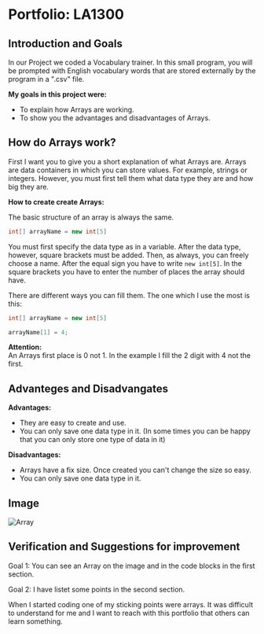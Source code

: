 # Portfolio: LA1300

## Introduction and Goals
In our Project we coded a Vocabulary trainer. In this small program, you will be prompted with English vocabulary words that are stored externally by the program in a ".csv" file.

**My goals in this project were:**
- To explain how Arrays are working.
- To show you the advantages and disadvantages of Arrays.

## How do Arrays work?
First I want you to give you a short explanation of what Arrays are. Arrays are data containers in which you can store values. For example, strings or integers. However, you must first tell them what data type they are and how big they are.

**How to create create Arrays:** <br>

The basic structure of an array is always the same.
```cs
int[] arrayName = new int[5]
```

You must first specify the data type as in a variable. After the data type, however, square brackets must be added. Then, as always, you can freely choose a name. After the equal sign you have to write ``new int[5]``. In the square brackets you have to enter the number of places the array should have. 


There are different ways you can fill them. The one which I use the most is this:
```cs
int[] arrayName = new int[5]

arrayName[1] = 4;
```
**Attention:** <br>
An Arrays first place is 0 not 1. In the example I fill the 2 digit with 4 not the first.

## Advanteges and Disadvangates

**Advantages:** <br>
- They are easy to create and use.
- You can only save one data type in it. (In some times you can be happy that you can only store one type of data in it)

**Disadvantages:** <br>
- Arrays have a fix size. Once created you can't change the size so easy.
- You can only save one data type in it.

## Image
![Array](ImageOfArray.jpg)

## Verification and Suggestions for improvement
Goal 1: You can see an Array on the image and in the code blocks in the first section.

Goal 2: I have listet some points in the second section.

When I started coding one of my sticking points were arrays. It was difficult to understand for me and I want to reach with this portfolio that others can learn something.
